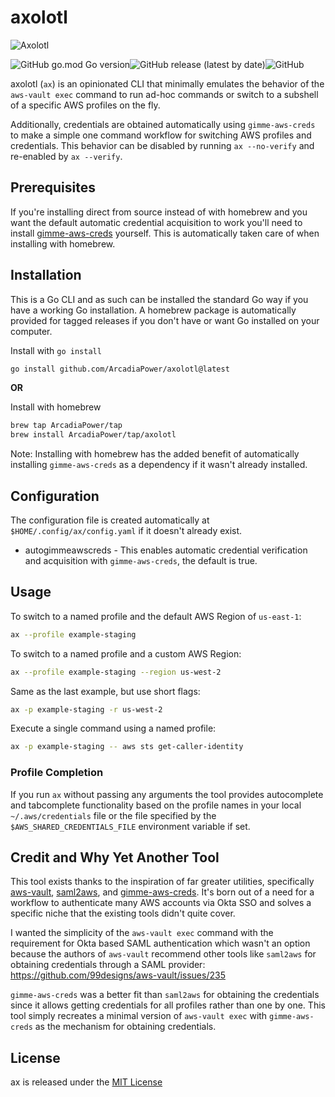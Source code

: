 # axolotl

![_Axolotl_](https://i.imgur.com/wcOZg4d.jpg)

![GitHub go.mod Go version](https://img.shields.io/github/go-mod/go-version/ArcadiaPower/axolotl?style=for-the-badge)![GitHub release (latest by date)](https://img.shields.io/github/v/release/ArcadiaPower/axolotl?style=for-the-badge)![GitHub](https://img.shields.io/github/license/ArcadiaPower/axolotl?style=for-the-badge)

axolotl (`ax`) is an opinionated CLI that minimally emulates the behavior of the `aws-vault exec` command to run ad-hoc commands or switch to a subshell of a specific AWS profiles on the fly.

Additionally, credentials are obtained automatically using `gimme-aws-creds` to make a simple one command workflow for switching AWS profiles and credentials. This behavior can be disabled by running `ax --no-verify` and re-enabled by `ax --verify`.

## Prerequisites

If you're installing direct from source instead of with homebrew and you want the default automatic credential acquisition to work you'll need to install [gimme-aws-creds] yourself. This is automatically taken care of when installing with homebrew.

## Installation

This is a Go CLI and as such can be installed the standard Go way if you have a working Go installation. A homebrew package is automatically provided for tagged releases if you don't have or want Go installed on your computer.

Install with `go install`
```bash
go install github.com/ArcadiaPower/axolotl@latest
```

__OR__

Install with homebrew
```bash
brew tap ArcadiaPower/tap
brew install ArcadiaPower/tap/axolotl
```

Note: Installing with homebrew has the added benefit of automatically installing `gimme-aws-creds` as a dependency if it wasn't already installed.

## Configuration

The configuration file is created automatically at `$HOME/.config/ax/config.yaml` if it doesn't already exist. 
- autogimmeawscreds - This enables automatic credential verification and acquisition with `gimme-aws-creds`, the default is true.

## Usage

To switch to a named profile and the default AWS Region of `us-east-1`:
```bash
ax --profile example-staging
```

To switch to a named profile and a custom AWS Region:
```bash
ax --profile example-staging --region us-west-2
```

Same as the last example, but use short flags:
```bash
ax -p example-staging -r us-west-2
```

Execute a single command using a named profile:
```bash
ax -p example-staging -- aws sts get-caller-identity
```

### Profile Completion

If you run `ax` without passing any arguments the tool provides autocomplete and tabcomplete functionality based on the profile names in your local `~/.aws/credentials` file or the file specified by the `$AWS_SHARED_CREDENTIALS_FILE` environment variable if set.

## Credit and Why Yet Another Tool

This tool exists thanks to the inspiration of far greater utilities, specifically [aws-vault], [saml2aws], and [gimme-aws-creds]. It's born out of a need for a workflow to authenticate many AWS accounts via Okta SSO and solves a specific niche that the existing tools didn't quite cover. 

I wanted the simplicity of the `aws-vault exec` command with the requirement for Okta based SAML authentication which wasn't an option because the authors of `aws-vault` recommend other tools like `saml2aws` for obtaining credentials through a SAML provider: https://github.com/99designs/aws-vault/issues/235

`gimme-aws-creds` was a better fit than `saml2aws` for obtaining the credentials since it allows getting credentials for all profiles rather than one by one. This tool simply recreates a minimal version of `aws-vault exec` with `gimme-aws-creds` as the mechanism for obtaining credentials.

## License

ax is released under the [MIT License](https://opensource.org/licenses/MIT)

[aws-vault]: https://github.com/99designs/aws-vault
[saml2aws]: https://github.com/Versent/saml2aws
[gimme-aws-creds]: https://github.com/Nike-Inc/gimme-aws-creds